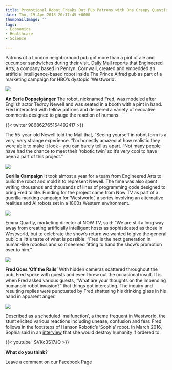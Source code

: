 ```yaml
---
title: Promotional Robot Freaks Out Pub Patrons with One Creepy Question
date: Thu, 19 Apr 2018 20:17:45 +0000
thumbnailImage: ''
tags:
- Economics
- Healthcare
- Science

---
```

Patrons of a London neighborhood pub got more than a pint of ale and cucumber sandwiches during their visit. [Daily Mail](http://www.dailymail.co.uk/sciencetech/article-5630065/Malfunctioning-robot-terrifies-drinkers-London-pub.html) reports that Engineered Arts, a company based in Penryn, Cornwall, created and embedded an artificial intelligence-based robot inside The Prince Alfred pub as part of a marketing campaign for HBO’s dystopic ‘Westworld’. 

[![](http://politicsfocus.com/wp-content/uploads/2018/04/prince-alfred-pub-1024x768.jpg)](http://politicsfocus.com/wp-content/uploads/2018/04/prince-alfred-pub.jpg) 

**An Eerie Doppelgänger** The robot, nicknamed Fred, was modeled after English actor Tedroy Newell and was seated in a booth with a pint in hand. Fred interacted with fellow patrons and delivered a variety of evocative comments designed to gauge the reaction of humans. 

{{< twitter 986862765154492417 >}}

The 55-year-old Newell told the Mail that, “Seeing yourself in robot form is a very, very strange experience. “I’m honestly amazed at how realistic they were able to make it look – you can barely tell us apart. “Not many people have had the chance to meet their ‘robotic twin’ so it’s very cool to have been a part of this project.” 

[![](http://politicsfocus.com/wp-content/uploads/2018/04/pub-robot-actor.jpg)](http://politicsfocus.com/wp-content/uploads/2018/04/pub-robot-actor.jpg) 

**Gorilla Campaign** It took almost a year for a team from Engineered Arts to build the robot and mold it to represent Newell. The time was also spent writing thousands and thousands of lines of programming code designed to bring Fred to life. Funding for the project came from Now TV as part of a guerilla marking campaign for ‘Westworld’, a series involving an alternative realities and AI robots set in a 1800s Western environment. 

[![](http://politicsfocus.com/wp-content/uploads/2018/04/patrons-pub-robot.jpg)](http://politicsfocus.com/wp-content/uploads/2018/04/patrons-pub-robot.jpg) 

Emma Quartly, marketing director at NOW TV, said: “We are still a long way away from creating artificially intelligent hosts as sophisticated as those in Westworld, but to celebrate the show’s return we wanted to give the general public a little taste of what is possible. “Fred is the next generation in human-like robotics and so it seemed fitting to hand the show’s promotion over to him.” 

[![](http://politicsfocus.com/wp-content/uploads/2018/04/fish-and-chips-1024x681.jpg)](http://politicsfocus.com/wp-content/uploads/2018/04/fish-and-chips.jpg) 

**Fred Goes ‘Off the Rails’** With hidden cameras scattered throughout the pub, Fred spoke with guests and even threw out the occasional insult. It is when Fred asked various guests, “What are your thoughts on the impending humanoid robot invasion?” that things got interesting. The inquiry and resulting replies were punctuated by Fred shattering his drinking glass in his hand in apparent anger. 

[![](http://politicsfocus.com/wp-content/uploads/2018/04/pub-robot-freaks-out-woman.jpg)](http://politicsfocus.com/wp-content/uploads/2018/04/pub-robot-freaks-out-woman.jpg) 

Described as a scheduled 'malfunction', a theme frequent in Westworld, the stunt elicited various reactions including unease, confusion and fear. Fred follows in the footsteps of Hanson Robotic’s ‘Sophia’ robot. In March 2016, Sophia said in an [interview](https://www.cnbc.com/video/2018/04/19/opening-bell-april-19-2018.html) that she would destroy humanity if ordered to. 

{{< youtube -SVKc3S17JQ >}}

**What do you think?**

Leave a comment on our Facebook Page